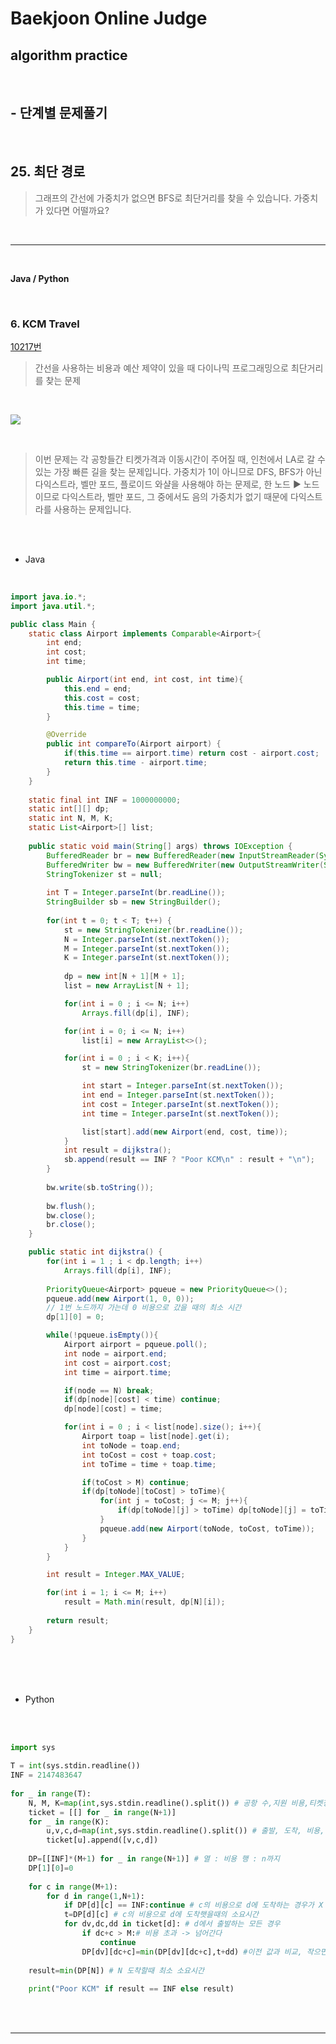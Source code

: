 # Baekjoon Online Judge

## algorithm practice
<br>

## - 단계별 문제풀기
<br>

## 25. 최단 경로

> 그래프의 간선에 가중치가 없으면 BFS로 최단거리를 찾을 수 있습니다. 가중치가 있다면 어떨까요?

<br>

---

<br>

**Java / Python**

<br>

### 6. KCM Travel
[10217번](https://www.acmicpc.net/problem/10217) 
> 간선을 사용하는 비용과 예산 제약이 있을 때 다이나믹 프로그래밍으로 최단거리를 찾는 문제

<br>

![](https://images.velog.io/images/jini_eun/post/d66fbd04-59a5-484d-bf00-4ed4ecab7daf/image.png)

<br>

> 이번 문제는 각 공항들간 티켓가격과 이동시간이 주어질 때, 인천에서 LA로 갈 수 있는 가장 빠른 길을 찾는 문제입니다.
> 가중치가 1이 아니므로 DFS, BFS가 아닌 다익스트라, 벨만 포드, 플로이드 와샬을 사용해야 하는 문제로,
한 노드 ▶ 노드 이므로 다익스트라, 벨만 포드, 
그 중에서도 음의 가중치가 없기 때문에 다익스트라를 사용하는 문제입니다.

<br><br>

- Java

<br>

```java
import java.io.*;
import java.util.*;

public class Main {
	static class Airport implements Comparable<Airport>{
		int end;
		int cost;
		int time;

		public Airport(int end, int cost, int time){
			this.end = end;
			this.cost = cost;
			this.time = time;
		}

		@Override
		public int compareTo(Airport airport) {
			if(this.time == airport.time) return cost - airport.cost;
			return this.time - airport.time;
		}
	}
        
	static final int INF = 1000000000;
	static int[][] dp; 
	static int N, M, K;
	static List<Airport>[] list;
    
	public static void main(String[] args) throws IOException {
		BufferedReader br = new BufferedReader(new InputStreamReader(System.in));
		BufferedWriter bw = new BufferedWriter(new OutputStreamWriter(System.out));   
		StringTokenizer st = null;
        
		int T = Integer.parseInt(br.readLine());
		StringBuilder sb = new StringBuilder();
        
		for(int t = 0; t < T; t++) {
			st = new StringTokenizer(br.readLine());
			N = Integer.parseInt(st.nextToken());
			M = Integer.parseInt(st.nextToken());
			K = Integer.parseInt(st.nextToken());
            
			dp = new int[N + 1][M + 1];
			list = new ArrayList[N + 1];

			for(int i = 0 ; i <= N; i++)
				Arrays.fill(dp[i], INF);

			for(int i = 0; i <= N; i++)
				list[i] = new ArrayList<>();

			for(int i = 0 ; i < K; i++){
				st = new StringTokenizer(br.readLine());

				int start = Integer.parseInt(st.nextToken());
				int end = Integer.parseInt(st.nextToken());
				int cost = Integer.parseInt(st.nextToken());
				int time = Integer.parseInt(st.nextToken());

				list[start].add(new Airport(end, cost, time));
			}         
			int result = dijkstra();
			sb.append(result == INF ? "Poor KCM\n" : result + "\n");
		}
        
		bw.write(sb.toString());
        
		bw.flush();
		bw.close();
		br.close();
	}

	public static int dijkstra() { 
		for(int i = 1 ; i < dp.length; i++)
			Arrays.fill(dp[i], INF);
        
		PriorityQueue<Airport> pqueue = new PriorityQueue<>();
		pqueue.add(new Airport(1, 0, 0));
		// 1번 노드까지 가는데 0 비용으로 갔을 때의 최소 시간
		dp[1][0] = 0;

		while(!pqueue.isEmpty()){
			Airport airport = pqueue.poll();
			int node = airport.end;
			int cost = airport.cost;
			int time = airport.time;

			if(node == N) break;
			if(dp[node][cost] < time) continue;
			dp[node][cost] = time;

			for(int i = 0 ; i < list[node].size(); i++){
				Airport toap = list[node].get(i);
				int toNode = toap.end;
				int toCost = cost + toap.cost;
				int toTime = time + toap.time;

				if(toCost > M) continue;
				if(dp[toNode][toCost] > toTime){
					for(int j = toCost; j <= M; j++){
						if(dp[toNode][j] > toTime) dp[toNode][j] = toTime;
					}
					pqueue.add(new Airport(toNode, toCost, toTime));
				}
			}
		}

		int result = Integer.MAX_VALUE;

		for(int i = 1; i <= M; i++)
			result = Math.min(result, dp[N][i]);
	
		return result;
	}
}
```


<br><br><br>

- Python 

<br><br>

```python
import sys
 
T = int(sys.stdin.readline())
INF = 2147483647
 
for _ in range(T):
    N, M, K=map(int,sys.stdin.readline().split()) # 공항 수,지원 비용,티켓정보 수
    ticket = [[] for _ in range(N+1)]
    for _ in range(K):
        u,v,c,d=map(int,sys.stdin.readline().split()) # 출발, 도착, 비용, 시간
        ticket[u].append([v,c,d])
 
    DP=[[INF]*(M+1) for _ in range(N+1)] # 열 : 비용 행 : n까지
    DP[1][0]=0
 
    for c in range(M+1):
        for d in range(1,N+1):
            if DP[d][c] == INF:continue # c의 비용으로 d에 도착하는 경우가 X
            t=DP[d][c] # c의 비용으로 d에 도착햇을때의 소요시간
            for dv,dc,dd in ticket[d]: # d에서 출발하는 모든 경우
                if dc+c > M:# 비용 초과 -> 넘어간다
                    continue
                DP[dv][dc+c]=min(DP[dv][dc+c],t+dd) #이전 값과 비교, 작으면 갱신
 
    result=min(DP[N]) # N 도착할때 최소 소요시간
 
    print("Poor KCM" if result == INF else result)
```

<br><br>

---

<br>
